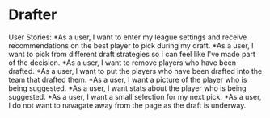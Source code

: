 Drafter
=======

User Stories:
*As a user, I want to enter my league settings and receive recommendations on the best player to pick during my draft.
*As a user, I want to pick from different draft strategies so I can feel like I've made part of the decision.
*As a user, I want to remove players who have been drafted.
*As a user, I want to put the players who have been drafted into the team that drafted them.
*As a user, I want a picture of the player who is being suggested.
*As a user, I want stats about the player who is being suggested.
*As a user, I want a small selection for my next pick.
*As a user, I do not want to navagate away from the page as the draft is underway.
